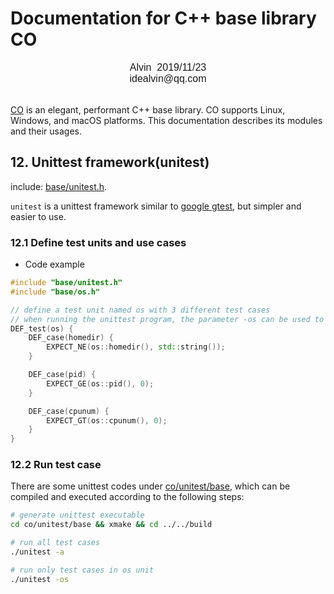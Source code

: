 # Documentation for C++ base library CO

<font face="Arial" size=3>
<center>
Alvin &nbsp;2019/11/23
</center>
<center>
idealvin@qq.com
</center>
<br />
</font>

[CO](https://github.com/idealvin/co) is an elegant, performant C++ base library. CO supports Linux, Windows, and macOS platforms. This documentation describes its modules and their usages.

## 12. Unittest framework(unitest)

include: [base/unitest.h](https://github.com/idealvin/co/blob/master/base/unitest.h).

`unitest` is a unittest framework similar to [google gtest](https://github.com/google/googletest), but simpler and easier to use.

### 12.1 Define test units and use cases

- Code example

```cpp
#include "base/unitest.h"
#include "base/os.h"

// define a test unit named os with 3 different test cases
// when running the unittest program, the parameter -os can be used to specify the use case in which to run this unit test
DEF_test(os) {
    DEF_case(homedir) {
        EXPECT_NE(os::homedir(), std::string());
    }

    DEF_case(pid) {
        EXPECT_GE(os::pid(), 0);
    }

    DEF_case(cpunum) {
        EXPECT_GT(os::cpunum(), 0);
    }
}
```

### 12.2 Run test case

There are some unittest codes under [co/unitest/base](https://github.com/idealvin/co/tree/master/unitest/base), which can be compiled and executed according to the following steps:

```sh
# generate unittest executable
cd co/unitest/base && xmake && cd ../../build

# run all test cases
./unitest -a

# run only test cases in os unit
./unitest -os
```
